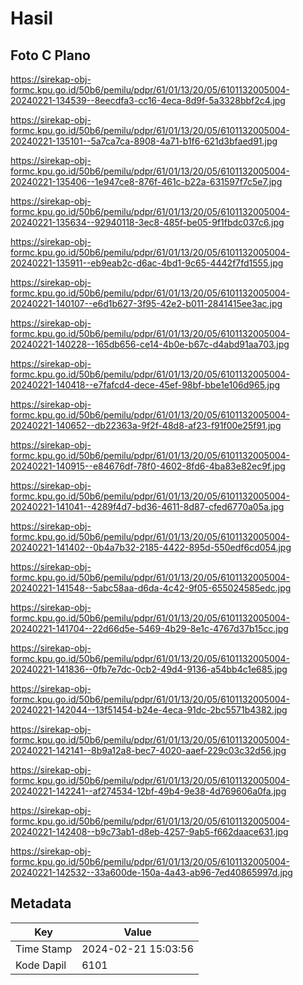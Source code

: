 # Hasil

## Foto C Plano

https://sirekap-obj-formc.kpu.go.id/50b6/pemilu/pdpr/61/01/13/20/05/6101132005004-20240221-134539--8eecdfa3-cc16-4eca-8d9f-5a3328bbf2c4.jpg

https://sirekap-obj-formc.kpu.go.id/50b6/pemilu/pdpr/61/01/13/20/05/6101132005004-20240221-135101--5a7ca7ca-8908-4a71-b1f6-621d3bfaed91.jpg

https://sirekap-obj-formc.kpu.go.id/50b6/pemilu/pdpr/61/01/13/20/05/6101132005004-20240221-135406--1e947ce8-876f-461c-b22a-631597f7c5e7.jpg

https://sirekap-obj-formc.kpu.go.id/50b6/pemilu/pdpr/61/01/13/20/05/6101132005004-20240221-135634--92940118-3ec8-485f-be05-9f1fbdc037c6.jpg

https://sirekap-obj-formc.kpu.go.id/50b6/pemilu/pdpr/61/01/13/20/05/6101132005004-20240221-135911--eb9eab2c-d6ac-4bd1-9c65-4442f7fd1555.jpg

https://sirekap-obj-formc.kpu.go.id/50b6/pemilu/pdpr/61/01/13/20/05/6101132005004-20240221-140107--e6d1b627-3f95-42e2-b011-2841415ee3ac.jpg

https://sirekap-obj-formc.kpu.go.id/50b6/pemilu/pdpr/61/01/13/20/05/6101132005004-20240221-140228--165db656-ce14-4b0e-b67c-d4abd91aa703.jpg

https://sirekap-obj-formc.kpu.go.id/50b6/pemilu/pdpr/61/01/13/20/05/6101132005004-20240221-140418--e7fafcd4-dece-45ef-98bf-bbe1e106d965.jpg

https://sirekap-obj-formc.kpu.go.id/50b6/pemilu/pdpr/61/01/13/20/05/6101132005004-20240221-140652--db22363a-9f2f-48d8-af23-f91f00e25f91.jpg

https://sirekap-obj-formc.kpu.go.id/50b6/pemilu/pdpr/61/01/13/20/05/6101132005004-20240221-140915--e84676df-78f0-4602-8fd6-4ba83e82ec9f.jpg

https://sirekap-obj-formc.kpu.go.id/50b6/pemilu/pdpr/61/01/13/20/05/6101132005004-20240221-141041--4289f4d7-bd36-4611-8d87-cfed6770a05a.jpg

https://sirekap-obj-formc.kpu.go.id/50b6/pemilu/pdpr/61/01/13/20/05/6101132005004-20240221-141402--0b4a7b32-2185-4422-895d-550edf6cd054.jpg

https://sirekap-obj-formc.kpu.go.id/50b6/pemilu/pdpr/61/01/13/20/05/6101132005004-20240221-141548--5abc58aa-d6da-4c42-9f05-655024585edc.jpg

https://sirekap-obj-formc.kpu.go.id/50b6/pemilu/pdpr/61/01/13/20/05/6101132005004-20240221-141704--22d66d5e-5469-4b29-8e1c-4767d37b15cc.jpg

https://sirekap-obj-formc.kpu.go.id/50b6/pemilu/pdpr/61/01/13/20/05/6101132005004-20240221-141836--0fb7e7dc-0cb2-49d4-9136-a54bb4c1e685.jpg

https://sirekap-obj-formc.kpu.go.id/50b6/pemilu/pdpr/61/01/13/20/05/6101132005004-20240221-142044--13f51454-b24e-4eca-91dc-2bc5571b4382.jpg

https://sirekap-obj-formc.kpu.go.id/50b6/pemilu/pdpr/61/01/13/20/05/6101132005004-20240221-142141--8b9a12a8-bec7-4020-aaef-229c03c32d56.jpg

https://sirekap-obj-formc.kpu.go.id/50b6/pemilu/pdpr/61/01/13/20/05/6101132005004-20240221-142241--af274534-12bf-49b4-9e38-4d769606a0fa.jpg

https://sirekap-obj-formc.kpu.go.id/50b6/pemilu/pdpr/61/01/13/20/05/6101132005004-20240221-142408--b9c73ab1-d8eb-4257-9ab5-f662daace631.jpg

https://sirekap-obj-formc.kpu.go.id/50b6/pemilu/pdpr/61/01/13/20/05/6101132005004-20240221-142532--33a600de-150a-4a43-ab96-7ed40865997d.jpg


## Metadata

| Key        | Value               |
| ---------- | ------------------- |
| Time Stamp | 2024-02-21 15:03:56 |
| Kode Dapil | 6101                |



